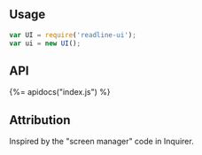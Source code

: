 ## Usage

```js
var UI = require('readline-ui');
var ui = new UI();
```

## API
{%= apidocs("index.js") %}

## Attribution

Inspired by the "screen manager" code in Inquirer.
